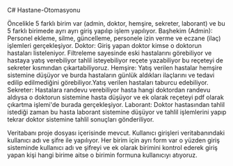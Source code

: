 C# Hastane-Otomasyonu

Öncelikle 5 farklı birim var (admin, doktor, hemşire, sekreter, laborant) ve bu 5 farklı birimede ayrı ayrı giriş yapılıp işlem yapılıyor. 
Başhekim (Admin): Personel ekleme, silme, güncelleme, personele izin verme ve eczane (ilaç) işlemleri gerçekleşiyor.
Doktor: Giriş yapan doktor kimse o doktorun hastaları listeleniyor. Filtreleme sayesinde eski hastalarını görebiliyor ve hastaya yatış verebiliyor tahlil isteyebiliyor reçete yazabiliyor bu reçeteyi de sekreter kısmından çıkartabiliyoruz.
Hemşire: Yatış verilen hastalar hemşire sistemine düşüyor ve burda hastaların günlük aldıkları ilaçlarını ve tedavi edilip edilmediğini görebiliyor.Yatış verilen hastaları taburcu edebiliyor.
Sekreter: Hastalara randevu verebiliyor hasta hangi doktordan randevu aldıysa o doktorun sistemine hasta düşüyor ve ek olarak reçeteyi pdf olarak çıkartma işlemi'de burada gerçekleşiyor.
Laborant: Doktor hastasından tahlil istediği zaman bu hasta laborant sistemine düşüyor ve tahlil işlemlerini yapıp tekrar doktor sistemine tahlil sonuçları gönderiliyor.


Veritabanı proje dosyası içerisinde mevcut.
Kullanıcı girişleri veritabanındaki kullanıcı adı ve şifre ile yapılıyor.
Her birim için ayrı form var o yüzden giriş sisteminde kullanıcı adı ve şifreyi ve ek olarak birimini kontrol ederek giriş yapan kişi hangi birime aitse o birimin formuna kullanıcıyı atıyoruz.
